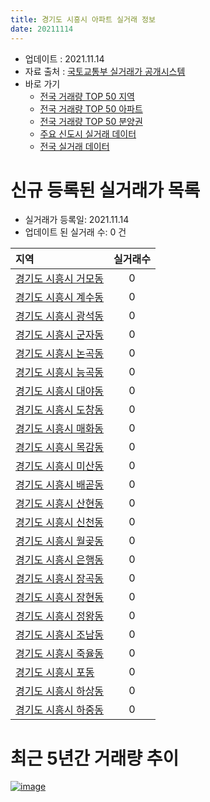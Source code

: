 ```yaml
---
title: 경기도 시흥시 아파트 실거래 정보
date: 20211114
---
```


* 업데이트 : 2021.11.14
* 자료 출처 : [국토교통부 실거래가 공개시스템](http://rt.molit.go.kr)
* 바로 가기
    * [전국 거래량 TOP 50 지역](https://apt-info.github.io/apt-trade-info/tr)
    * [전국 거래량 TOP 50 아파트](https://apt-info.github.io/apt-trade-info/ta)
    * [전국 거래량 TOP 50 분양권](https://apt-info.github.io/apt-trade-info/tb)
    * [주요 신도시 실거래 데이터](https://apt-info.github.io/apt-trade-info/newtown)
    * [전국 실거래 데이터](https://apt-info.github.io/apt-trade-info/all)



<script async src="https://pagead2.googlesyndication.com/pagead/js/adsbygoogle.js"></script>
<!-- 기본광고 -->
<ins class="adsbygoogle"
     style="display:block"
     data-ad-client="ca-pub-1142216861245946"
     data-ad-slot="4805727019"
     data-ad-format="auto"
     data-full-width-responsive="true"></ins>
<script>
     (adsbygoogle = window.adsbygoogle || []).push({});
</script>


# 신규 등록된 실거래가 목록

* 실거래가 등록일: 2021.11.14
* 업데이트 된 실거래 수: 0 건


|지역|실거래수|
|:---|:---:|
|[경기도 시흥시 거모동](https://apt-info.github.io/apt-trade-info/r1074)|0|
|[경기도 시흥시 계수동](https://apt-info.github.io/apt-trade-info/r3532)|0|
|[경기도 시흥시 광석동](https://apt-info.github.io/apt-trade-info/r3599)|0|
|[경기도 시흥시 군자동](https://apt-info.github.io/apt-trade-info/r3726)|0|
|[경기도 시흥시 논곡동](https://apt-info.github.io/apt-trade-info/r1073)|0|
|[경기도 시흥시 능곡동](https://apt-info.github.io/apt-trade-info/r3002)|0|
|[경기도 시흥시 대야동](https://apt-info.github.io/apt-trade-info/r1064)|0|
|[경기도 시흥시 도창동](https://apt-info.github.io/apt-trade-info/r1069)|0|
|[경기도 시흥시 매화동](https://apt-info.github.io/apt-trade-info/r1068)|0|
|[경기도 시흥시 목감동](https://apt-info.github.io/apt-trade-info/r1079)|0|
|[경기도 시흥시 미산동](https://apt-info.github.io/apt-trade-info/r1080)|0|
|[경기도 시흥시 배곧동](https://apt-info.github.io/apt-trade-info/r3749)|0|
|[경기도 시흥시 산현동](https://apt-info.github.io/apt-trade-info/r3480)|0|
|[경기도 시흥시 신천동](https://apt-info.github.io/apt-trade-info/r1065)|0|
|[경기도 시흥시 월곶동](https://apt-info.github.io/apt-trade-info/r1077)|0|
|[경기도 시흥시 은행동](https://apt-info.github.io/apt-trade-info/r1067)|0|
|[경기도 시흥시 장곡동](https://apt-info.github.io/apt-trade-info/r1076)|0|
|[경기도 시흥시 장현동](https://apt-info.github.io/apt-trade-info/r1075)|0|
|[경기도 시흥시 정왕동](https://apt-info.github.io/apt-trade-info/r1078)|0|
|[경기도 시흥시 조남동](https://apt-info.github.io/apt-trade-info/r1072)|0|
|[경기도 시흥시 죽율동](https://apt-info.github.io/apt-trade-info/r3230)|0|
|[경기도 시흥시 포동](https://apt-info.github.io/apt-trade-info/r1066)|0|
|[경기도 시흥시 하상동](https://apt-info.github.io/apt-trade-info/r1071)|0|
|[경기도 시흥시 하중동](https://apt-info.github.io/apt-trade-info/r1070)|0|



<script async src="https://pagead2.googlesyndication.com/pagead/js/adsbygoogle.js"></script>
<!-- 기본광고 -->
<ins class="adsbygoogle"
     style="display:block"
     data-ad-client="ca-pub-1142216861245946"
     data-ad-slot="4805727019"
     data-ad-format="auto"
     data-full-width-responsive="true"></ins>
<script>
     (adsbygoogle = window.adsbygoogle || []).push({});
</script>


# 최근 5년간 거래량 추이


<div style="width:100%;">
    <canvas id="deal_progress" height="200"></canvas>
</div>

<script>
new Chart(document.getElementById("deal_progress"), {
    type: 'line',
    data: {
        labels: ['16.01','16.02','16.03','16.04','16.05','16.06','16.07','16.08','16.09','16.10','16.11','16.12','17.01','17.02','17.03','17.04','17.05','17.06','17.07','17.08','17.09','17.10','17.11','17.12','18.01','18.02','18.03','18.04','18.05','18.06','18.07','18.08','18.09','18.10','18.11','18.12','19.01','19.02','19.03','19.04','19.05','19.06','19.07','19.08','19.09','19.10','19.11','19.12','20.01','20.02','20.03','20.04','20.05','20.06','20.07','20.08','20.09','20.10','20.11','20.12','21.01','21.02','21.03','21.04','21.05','21.06','21.07','21.08','21.09','21.10','21.11'],
        datasets: [{
            label: '매매/분양권',
            data: [606,551,825,763,793,1045,935,1010,884,853,570,482,380,551,769,861,1012,1398,1480,1031,809,704,653,743,737,654,877,620,585,626,716,1101,1079,699,652,584,705,538,565,689,855,748,809,815,839,1095,932,934,1209,1794,1135,914,1137,1744,956,646,600,720,868,1154,1020,1239,1277,917,823,649,587,522,428,325,27],
            borderColor: "rgba(66, 133, 243, 1)",
            backgroundColor: "rgba(66, 133, 243, 0.05)",
            borderWidth: 1,
            pointRadius: 0,
            fill: false,
            lineTension: 0
        },{
            label: '전/월세',
            data: [427,448,521,463,453,400,489,554,508,530,417,449,376,499,519,426,506,490,549,545,508,416,455,406,607,604,801,679,526,530,470,559,512,590,425,421,505,579,596,545,609,614,582,636,788,663,550,690,957,1131,773,727,693,791,780,785,820,852,826,635,670,638,971,744,842,1407,732,687,750,621,136],
            borderColor: "rgba(255, 90, 0, 1)",
            backgroundColor: "rgba(255, 90, 0, 0.05)",
            borderWidth: 1,
            pointRadius: 0,
            fill: false,
            lineTension: 0
        },{
            label: '합계',
            data: [1033,999,1346,1226,1246,1445,1424,1564,1392,1383,987,931,756,1050,1288,1287,1518,1888,2029,1576,1317,1120,1108,1149,1344,1258,1678,1299,1111,1156,1186,1660,1591,1289,1077,1005,1210,1117,1161,1234,1464,1362,1391,1451,1627,1758,1482,1624,2166,2925,1908,1641,1830,2535,1736,1431,1420,1572,1694,1789,1690,1877,2248,1661,1665,2056,1319,1209,1178,946,163],
            borderColor: "rgba(0, 0, 0, 1)",
            backgroundColor: "rgba(0, 0, 0, 0.03)",
            borderWidth: 0.1,
            pointRadius: 0,
            fill: true,
            lineTension: 0
        }
        ]
    },
    options: {
        responsive: true,
        title: {
            display: false
        },
        tooltips: {
            mode: 'index',
            intersect: false
        },
        hover: {
            mode: 'nearest',
            intersect: true
        },
        scales: {
            xAxes: [{
                display: true,
                scaleLabel: {
                    display: true,
                    labelString: '년/월'
                }
            }],
            yAxes: [{
                display: true,
                ticks: {
                    suggestedMin: 0,
                },
                scaleLabel: {
                    display: true,
                    labelString: '실거래 수'
                }
            }]
        }
    }
});

</script>


[![image](https://apt-info.github.io/images/2020-01-03-apt-trade-info/1024x500.png)](https://play.google.com/store/apps/details?id=com.aptinfo.apttradeinfo)

